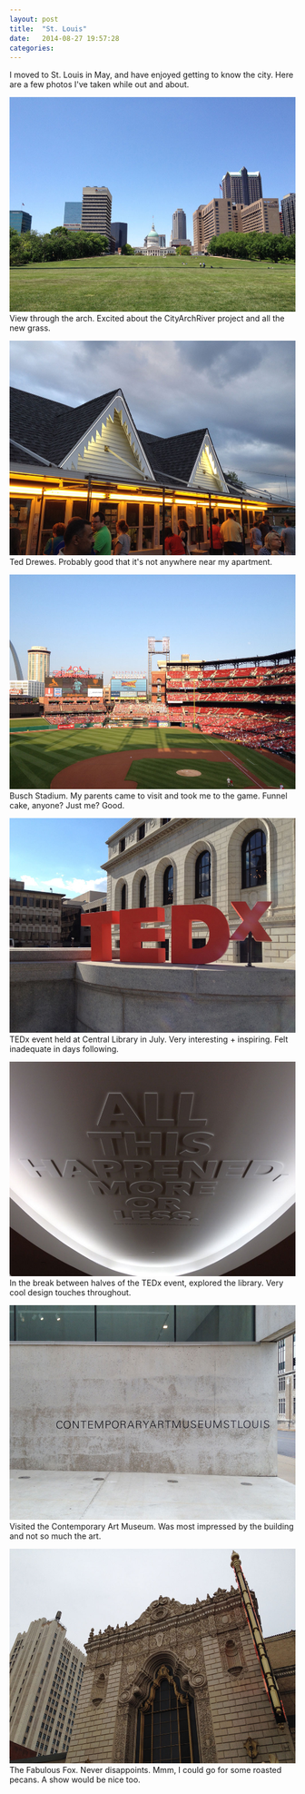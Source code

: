 ```yaml
---
layout: post
title:  "St. Louis"
date:   2014-08-27 19:57:28
categories:
---
```

I moved to St. Louis in May, and have enjoyed getting to know the city. Here are a few photos I've taken while out and about.

![Gateway Arch](/img/posts/IMG_2654.jpg)
View through the arch. Excited about the CityArchRiver project and all the new grass.

![Ted Drewes](/img/posts/IMG_2675.jpg)
Ted Drewes. Probably good that it's not anywhere near my apartment.

![Busch Stadium](/img/posts/IMG_2800.jpg)
Busch Stadium. My parents came to visit and took me to the game. Funnel cake, anyone? Just me? Good.

![TEDx Event](/img/posts/IMG_2813.jpg)
TEDx event held at Central Library in July. Very interesting + inspiring. Felt inadequate in days following.

![Central Library](/img/posts/IMG_2818.jpg)
In the break between halves of the TEDx event, explored the library. Very cool design touches throughout.

![Contemporary Art Museum](/img/posts/IMG_2907.jpg)
Visited the Contemporary Art Museum. Was most impressed by the building and not so much the art.

![The Fabulous Fox](/img/posts/IMG_2910.jpg)
The Fabulous Fox. Never disappoints. Mmm, I could go for some roasted pecans. A show would be nice too.